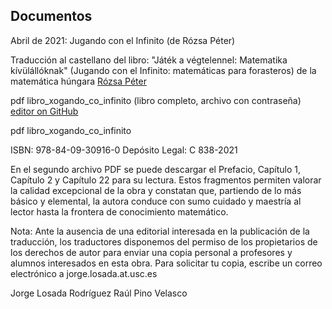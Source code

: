 ## Documentos

Abril de 2021: Jugando con el Infinito (de Rózsa Péter)


Traducción al castellano del libro: "Játék a végtelennel: Matematika kívülállóknak" (Jugando con el Infinito: matemáticas para forasteros) de la matemática húngara [Rózsa Péter](https://es.wikipedia.org/wiki/R%C3%B3zsa_P%C3%A9ter)

pdf libro_xogando_co_infinito (libro completo, archivo con contraseña) [editor on GitHub](https://github.com/j-losada/documentos/edit/gh-pages/index.md)

pdf libro_xogando_co_infinito

ISBN: 978-84-09-30916-0
Depósito Legal: C 838-2021

En el segundo archivo PDF se puede descargar el Prefacio, Capítulo 1, Capítulo 2 y Capítulo 22 para su lectura. Estos fragmentos permiten valorar la calidad excepcional de la obra y constatan que, partiendo de lo más básico y elemental, la autora conduce con sumo cuidado y maestría al lector hasta la frontera de conocimiento matemático. 

Nota: Ante la ausencia de una editorial interesada en la publicación de la traducción, los traductores disponemos del permiso de los propietarios de los derechos de autor para enviar una copia personal a profesores y alumnos interesados en esta obra. Para solicitar tu copia, escribe un correo electrónico a jorge.losada.at.usc.es

Jorge Losada Rodríguez
Raúl Pino Velasco
